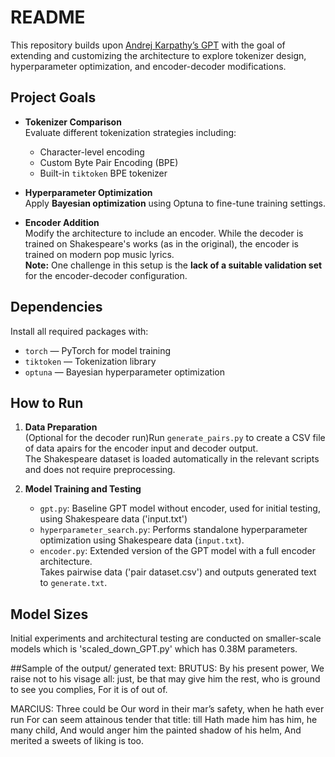# README

This repository builds upon [Andrej Karpathy’s GPT](https://github.com/karpathy/nanoGPT) with the goal of extending and customizing the architecture to explore tokenizer design, hyperparameter optimization, and encoder-decoder modifications.

## Project Goals

- **Tokenizer Comparison**  
  Evaluate different tokenization strategies including:
  - Character-level encoding
  - Custom Byte Pair Encoding (BPE)
  - Built-in `tiktoken` BPE tokenizer

- **Hyperparameter Optimization**  
  Apply **Bayesian optimization** using Optuna to fine-tune training settings.

- **Encoder Addition**  
  Modify the architecture to include an encoder. While the decoder is trained on Shakespeare's works (as in the original), the encoder is trained on modern pop music lyrics.  
  **Note:** One challenge in this setup is the **lack of a suitable validation set** for the encoder-decoder configuration.

## Dependencies

Install all required packages with:

- `torch` — PyTorch for model training  
- `tiktoken` — Tokenization library  
- `optuna` — Bayesian hyperparameter optimization

## How to Run

1. **Data Preparation**  
   (Optional for the decoder run)Run `generate_pairs.py` to create a CSV file of data apairs for the encoder input and decoder output.  
   The Shakespeare dataset is loaded automatically in the relevant scripts and does not require preprocessing.

2. **Model Training and Testing**
   - `gpt.py`: Baseline GPT model without encoder, used for initial testing, using Shakespeare data ('input.txt')
   - `hyperparameter_search.py`: Performs standalone hyperparameter optimization using Shakespeare data (`input.txt`).
   - `encoder.py`: Extended version of the GPT model with a full encoder architecture.  
     Takes pairwise data ('pair dataset.csv') and outputs generated text to `generate.txt`.

## Model Sizes

Initial experiments and architectural testing are conducted on smaller-scale models which is 'scaled_down_GPT.py' which has 0.38M parameters.

##Sample of the output/ generated text:
BRUTUS:
By his present power,
We raise not to his visage all:
just, be that may
give him the rest, who is ground
to see you complies,
For it is of out of.

MARCIUS:
Three could be
Our word in their mar’s safety,
when he hath ever run
For can seem attainous tender that title:
till Hath made him has him, he many child,
And would anger him the painted shadow of his helm,
And merited a sweets of liking is too.


